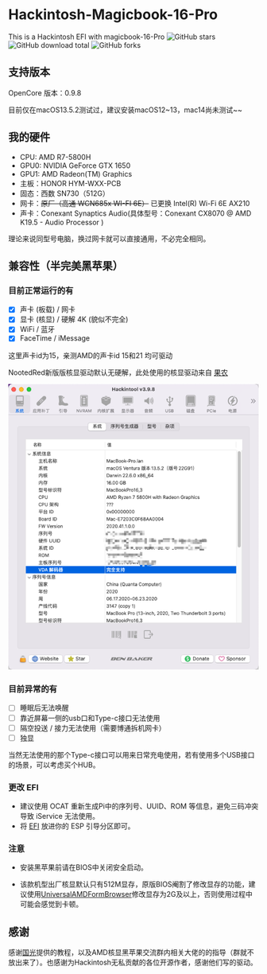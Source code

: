 # Hackintosh-Magicbook-16-Pro
This is a Hackintosh EFI with magicbook-16-Pro
![GitHub stars](https://img.shields.io/github/stars/ChrisYH20/Hackintosh-Magicbook-16-Pro?style=flat-square)
![GitHub download total](https://img.shields.io/github/downloads/ChrisYH20/Hackintosh-Magicbook-16-Pro/total?style=flat-square)
![GitHub forks](https://img.shields.io/github/forks/ChrisYH20/Hackintosh-Magicbook-16-Pro?style=flat-square)
## 支持版本

OpenCore 版本：0.9.8

目前仅在macOS13.5.2测试过，建议安装macOS12~13，mac14尚未测试~~

## 我的硬件

- CPU: AMD R7-5800H
- GPU0: NVIDIA GeForce GTX 1650
- GPU1: AMD Radeon(TM) Graphics
- 主板：HONOR HYM-WXX-PCB
- 固态：西数 SN730（512G）
- 网卡：~~原厂（高通 WCN685x WI-FI 6E）~~ 已更换 Intel(R) Wi-Fi 6E AX210
- 声卡：Conexant Synaptics Audio(具体型号：Conexant CX8070 @ AMD K19.5 - Audio Processor )

理论来说同型号电脑，换过网卡就可以直接通用，不必完全相同。

## 兼容性（半完美黑苹果）

### 目前正常运行的有
- [x] 声卡 (板载) / 网卡 
- [x] 显卡 (核显) / 硬解 4K (貌似不完全)
- [x] WiFi / 蓝牙 
- [x] FaceTime / iMessage

这里声卡id为15，亲测AMD的声卡id 15和21 均可驱动

NootedRed新版版核显驱动默认无硬解，此处使用的核显驱动来自 [果农](https://github.com/htmambo/NootedRed/releases/tag/1.0.1712425054)

![sleep_fix](/readme_src/VDA.png)

### 目前异常的有

- [ ] 睡眠后无法唤醒
- [ ] 靠近屏幕一侧的usb口和Type-c接口无法使用
- [ ] 隔空投送 / 接力无法使用（需要博通拆机网卡）
- [ ] 独显

当然无法使用的那个Type-c接口可以用来日常充电使用，若有使用多个USB接口的场景，可以考虑买个HUB。

### 更改 EFI
- 建议使用 OCAT 重新生成Pi中的序列号、UUID、ROM 等信息，避免三码冲突导致 iService 无法使用。
- 将 [EFI](/EFI/OC) 放进你的 ESP 引导分区即可。

### 注意

- 安装黑苹果前请在BIOS中关闭安全启动。

- 该款机型出厂核显默认只有512M显存，原版BIOS阉割了修改显存的功能，建议使用[UniversalAMDFormBrowser](https://github.com/DavidS95/Smokeless_UMAF)修改显存为2G及以上，否则使用过程中可能会感觉到卡顿。

## 感谢
感谢[国光](https://github.com/sqlsec)提供的教程，以及AMD核显黑苹果交流群内相关大佬的的指导（群就不放出来了）。也感谢为Hackintosh无私贡献的各位开源作者，感谢他们写的驱动。
